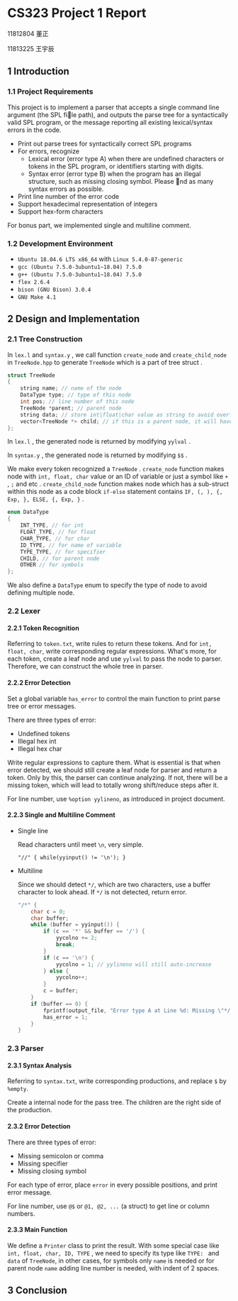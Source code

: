 # CS323 Project 1 Report

11812804 董正

11813225 王宇辰

## 1 Introduction

### 1.1 Project Requirements

This project is to implement a parser that accepts a single command line argument (the SPL file path), and outputs the parse tree for a syntactically valid SPL program, or the message reporting all existing lexical/syntax errors in the code.

* Print out parse trees for syntactically correct SPL programs
* For errors, recognize
  * Lexical error (error type A) when there are undefined characters or tokens in the SPL
    program, or identifiers starting with digits.
  * Syntax error (error type B) when the program has an illegal structure, such as missing
    closing symbol. Please nd as many syntax errors as possible.
* Print line number of the error code
* Support hexadecimal representation of integers
* Support hex-form characters

For bonus part, we implemented single and multiline comment.

### 1.2 Development Environment

* `Ubuntu 18.04.6 LTS x86_64` with `Linux 5.4.0-87-generic`
* `gcc (Ubuntu 7.5.0-3ubuntu1~18.04) 7.5.0`
* `g++ (Ubuntu 7.5.0-3ubuntu1~18.04) 7.5.0`
* `flex 2.6.4`
* `bison (GNU Bison) 3.0.4`
* `GNU Make 4.1`

## 2 Design and Implementation

### 2.1 Tree Construction

In `lex.l` and `syntax.y` , we call function `create_node` and `create_child_node` in `TreeNode.hpp` to generate `TreeNode` which is a part of tree struct .

```cpp
struct TreeNode
{
    string name; // name of the node
    DataType type; // type of this node
    int pos; // line number of this node
    TreeNode *parent; // parent node
    string data; // store int|float|char value as string to avoid overflow, also name of TYPE or ID
    vector<TreeNode *> child; // if this is a parent node, it will have child nodes
};
```

In `lex.l` , the generated node is returned by modifying `yylval` .

In `syntax.y` , the generated node is returned by modifying `$$` .

We make every token recognized a `TreeNode` . `create_node` function makes node with `int, float, char` value or an ID of variable or just a symbol like `+` , `;` and etc . `create_child_node` function makes node which has a sub-struct within this node as a code block `if-else` statement contains `IF, (, ), {, Exp, }, ELSE, {, Exp, }` . 

```cpp
enum DataType
{
    INT_TYPE, // for int
    FLOAT_TYPE, // for float
    CHAR_TYPE, // for char
    ID_TYPE, // for name of variable
    TYPE_TYPE, // for specifier
    CHILD, // for parent node
    OTHER // for symbols
};
```

We also define a `DataType` enum to specify the type of node to avoid defining multiple node. 

### 2.2 Lexer

#### 2.2.1 Token Recognition

Referring to `token.txt`, write rules to return these tokens. And for `int, float, char`, write corresponding regular expressions. What's more, for each token, create a leaf node and use `yylval` to pass the node to parser. Therefore, we can construct the whole tree in parser.

#### 2.2.2 Error Detection

Set a global variable `has_error` to control the main function to print parse tree or error messages.

There are three types of error:

* Undefined tokens
* Illegal hex int
* Illegal hex char

Write regular expressions to capture them. What is essential is that when error detected, we should still create a leaf node for parser and return a token. Only by this, the parser can continue analyzing. If not, there will be a missing token, which will lead to totally wrong shift/reduce steps after it.

For line number, use `%option yylineno`, as introduced in project document.

#### 2.2.3 Single and Multiline Comment

* Single line

  Read characters until meet `\n`, very simple.

  `"//" { while(yyinput() != '\n'); }`

* Multiline

  Since we should detect `*/`, which are two characters, use a buffer character to look ahead. If `*/` is not detected, return error.

  ```c
  "/*" {
      char c = 0;
      char buffer;
      while (buffer = yyinput()) {
          if (c == '*' && buffer == '/') {
              yycolno += 2;
              break;
          }
          if (c == '\n') {
              yycolno = 1; // yylineno will still auto-increase
          } else {
              yycolno++;
          }
          c = buffer;
      }
      if (buffer == 0) {
          fprintf(output_file, "Error type A at Line %d: Missing \"*/\"\n", yylineno);
          has_error = 1;
      }
  }
  ```

### 2.3 Parser

#### 2.3.1 Syntax Analysis

Referring to `syntax.txt`, write corresponding productions, and replace `$` by `%empty`.

Create a internal node for the pass tree. The children are the right side of the production.

#### 2.3.2 Error Detection

There are three types of error:

* Missing semicolon or comma
* Missing specifier
* Missing closing symbol

For each type of error, place `error` in every possible positions, and print error message.

For line number, use `@$` or `@1, @2, ...` (a struct) to get line or column numbers.

#### 2.3.3 Main Function

We define a `Printer` class to print the result. With some special case like `int, float, char, ID, TYPE` , we need to specify its type like `TYPE: ` and `data` of `TreeNode`, in other cases, for symbols only `name` is needed or for parent node `name` adding line number is needed, with indent of 2 spaces.

## 3 Conclusion
